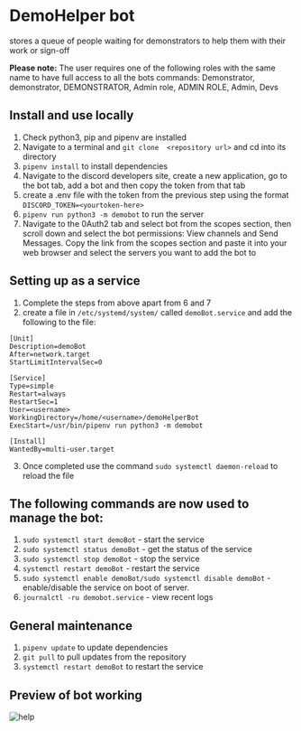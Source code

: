 # DemoHelper bot

stores a queue of people waiting for demonstrators to help them with their work or sign-off

**Please note:**  The user requires one of the following roles with the same name to have full access to all 
the bots commands: Demonstrator, demonstrator, DEMONSTRATOR, Admin role, ADMIN ROLE, Admin, Devs
## Install and use locally
1. Check python3, pip and pipenv are installed
2. Navigate to a terminal and `git clone  <repository url>` and cd into its directory
3. `pipenv install` to install dependencies
4. Navigate to the discord developers site, create a new application, go to the bot tab, add a bot and then copy the token from that tab
5. create a .env file with the token from the previous step using the format `DISCORD_TOKEN=<yourtoken-here>`
6. `pipenv run python3 -m demobot` to run the server
7. Navigate to the 0Auth2 tab and select bot from the scopes section, then scroll down and select the bot permissions: View channels and Send Messages. Copy the link from the scopes section and paste it into your web browser and select the servers you want to add the bot to
  
## Setting up as a service
1. Complete the steps from above apart from 6 and 7
2. create a file in `/etc/systemd/system/` called `demoBot.service` and add the following to the file:
```
[Unit]
Description=demoBot
After=network.target
StartLimitIntervalSec=0

[Service]
Type=simple
Restart=always
RestartSec=1
User=<username>
WorkingDirectory=/home/<username>/demoHelperBot
ExecStart=/usr/bin/pipenv run python3 -m demobot

[Install]
WantedBy=multi-user.target
```
3. Once completed use the command `sudo systemctl daemon-reload` to reload the file

## The following commands are now used to manage the bot:
1. `sudo systemctl start demoBot` - start the service
2. `sudo systemctl status demoBot` - get the status of the service
3. `sudo systemctl stop demoBot` - stop the service
4. `systemctl restart demoBot` - restart the service
5. `sudo systemctl enable demoBot/sudo systemctl disable demoBot` - enable/disable the service on boot of server.
6. `journalctl -ru demobot.service` - view recent logs

## General maintenance
1. `pipenv update` to update dependencies
2. `git pull` to pull updates from the repository
3. `systemctl restart demoBot` to restart the service

## Preview of bot working
![help](https://raw.githubusercontent.com/IdrisTheDragon/demoHelperBot/master/help_2.png)

